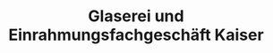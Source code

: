 ---
title: "Glaserei und Einrahmungsfachgeschäft Kaiser"
url: /brandenburg-an-der-havel/glaserei-und-einrahmungsfachgeschaeft-kaiser/
shop: Glaserei
---